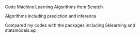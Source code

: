 Code Machine Learning Algorithms from Scratch

Algorithms including prediction and inference


Compared my codes with the packages including Sklearning and statsmodels.api
